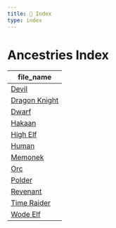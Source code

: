 ```yaml
---
title: 📑 Index
type: index
---
```


# Ancestries Index

| file_name                           |
| ----------------------------------- |
| [Devil](../Devil)                   |
| [Dragon Knight](../Dragon%20Knight) |
| [Dwarf](../Dwarf)                   |
| [Hakaan](../Hakaan)                 |
| [High Elf](../High%20Elf)           |
| [Human](../Human)                   |
| [Memonek](../Memonek)               |
| [Orc](../Orc)                       |
| [Polder](../Polder)                 |
| [Revenant](../Revenant)             |
| [Time Raider](../Time%20Raider)     |
| [Wode Elf](../Wode%20Elf)           |
